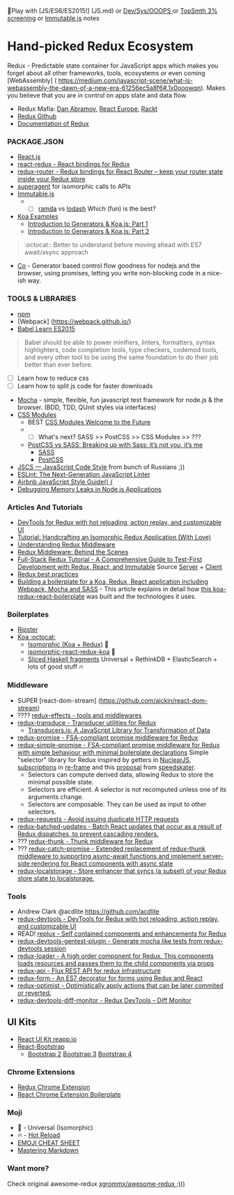 :game_die:Play with [JS/ES6/ES2015!] (JS.md) or [Dev/Sys/OOOPS ](DEVOPS.md) or [TopSmth 3% screening](Notes/TopSmth.md) or [Immutable.js](Notes/Immutable.md) notes
# Hand-picked Redux Ecosystem

Redux - Predictable state container for JavaScript apps which makes you forget about all other frameworks, tools, ecosystems or even coming [WebAssembly] ( https://medium.com/javascript-scene/what-is-webassembly-the-dawn-of-a-new-era-61256ec5a8f6#.1x0ooowqn). Makes you believe that you are in control on apps state and data flow.

* Redux Mafia: [Dan Abramov](https://github.com/gaearon), [React Europe](https://www.react-europe.org/), [Rackt](https://github.com/orgs/rackt/people)
* [Redux Github](https://github.com/rackt/redux)
* [Documentation of Redux](http://rackt.github.io/redux)

### PACKAGE.JSON
* [React.js](http://facebook.github.io/react)
* [react-redux - React bindings for Redux](https://github.com/rackt/react-redux)
* [redux-router - Redux bindings for React Router – keep your router state inside your Redux store](https://github.com/rackt/redux-router)
* [superagent](https://github.com/visionmedia/superagent) for isomorphic calls to APIs
* [Immutable.js](https://facebook.github.io/immutable-js/) 
    * - [ ]  [ramda](https://github.com/ramda/ramda) vs [lodash](https://lodash.com/docs#map) Which (fun) is the best?
* [Koa Examples](https://github.com/koajs/examples)
  * [Introduction to Generators & Koa.js: Part 1](http://code.tutsplus.com/tutorials/introduction-to-generators-koajs-part-1--cms-21615)
  * [Introduction to Generators & Koa.js: Part 2](http://code.tutsplus.com/tutorials/introduction-to-generators-koajs-part-2--cms-21756)
  
> :octocat:: Better to understand before moving ahead with ES7 await/async approach

* [Co](https://github.com/tj/co) - Generator based control flow goodness for nodejs and the browser, using promises, letting you write non-blocking code in a nice-ish way. 


### TOOLS & LIBRARIES
* [npm](https://docs.npmjs.com/getting-started/what-is-npm) 
* [Webpack] (https://webpack.github.io/)
* [Babel Learn ES2015](https://babeljs.io/docs/learn-es2015/)

> Babel should be able to power minifiers, linters, formatters, syntax highlighters, code completion tools, type checkers, codemod tools, and every other tool to be using the same foundation to do their job better than ever before.

- [ ] Learn how to reduce css
- [ ] Learn how to split js code for faster downloads 
* [Mocha](http://mochajs.org) - simple, flexible, fun javascript test framework for node.js & the browser. (BDD, TDD, QUnit styles via interfaces)
* [CSS Modules](https://github.com/css-modules/css-modules) 
  * BEST [CSS Modules Welcome to the Future](http://glenmaddern.com/articles/css-modules)
  * - [ ] What's next? SASS >> PostCSS >> CSS Modules >> ???
  * [PostCSS vs SASS: Breaking up with Sass: it’s not you, it’s me](http://benfrain.com/breaking-up-with-sass-postcss/)
    * [SASS](https://github.com/sass/sass)
    * [PostCSS](https://github.com/postcss/postcss)
* [JSCS — JavaScript Code Style](http://jscs.info/) from bunch of Russians ;))
* [ESLint: The Next-Generation JavaScript Linter](http://www.smashingmagazine.com/2015/09/eslint-the-next-generation-javascript-linter/)
* [Airbnb JavaScript Style Guide() {](https://github.com/airbnb/javascript)
* [Debugging Memory Leaks in Node.js Applications](http://www.toptal.com/nodejs/debugging-memory-leaks-node-js-applications)

### Articles And Tutorials
* [DevTools for Redux with hot reloading, action replay, and customizable UI](https://github.com/gaearon/redux-devtools)
* [Tutorial: Handcrafting an Isomorphic Redux Application (With Love)](https://medium.com/@bananaoomarang/handcrafting-an-isomorphic-redux-application-with-love-40ada4468af4)
* [Understanding Redux Middleware](https://medium.com/@meagle/understanding-87566abcfb7a)
* [Redux Middleware: Behind the Scenes](http://briantroncone.com/?p=529)
* [Full-Stack Redux Tutorial - A Comprehensive Guide to Test-First Development with Redux, React, and Immutable](http://teropa.info/blog/2015/09/10/full-stack-redux-tutorial.html) Source [Server](https://github.com/teropa/redux-voting-server) + [Client](https://github.com/teropa/redux-voting-client)
* [Redux best practices](https://medium.com/lexical-labs-engineering/redux-best-practices-64d59775802e)
* [Building a boilerplate for a Koa, Redux, React application including Webpack, Mocha and SASS](http://blog.joanboixados.com/building-a-boilerplate-for-a-koa-redux-react-application-including-webpack-mocha-and-sass/) - This article explains in detail how [this koa-redux-react-boilerplate](https://github.com/mezod/boilerplate-koa-redux-react) was built and the technologies it uses.

### Boilerplates
* [Ripster](https://github.com/vslinko/ripster)
* [Koa :octocat:](https://github.com/koajs/koa)
    * [Isomorphic (Koa + Redux)](https://github.com/khtdr/redux-react-koa-isomorphic-counter-example) :metal:
    * [isomorphic-react-redux-koa](https://github.com/davezuko/isomorphic-react-redux-koa) :metal:
    * [Sliced Haskell fragments](https://github.com/rwilhelm/slices) Universal + RethinkDB + ElasticSearch + lots of good stuff :fire:

### Middleware
* SUPER [react-dom-stream] (https://github.com/aickin/react-dom-stream)
* ???? [redux-effects - tools and middlewares](https://github.com/redux-effects)
* [redux-transduce - Transducer utilities for Redux](https://github.com/acdlite/redux-transduce)
  * [Transducers.js: A JavaScript Library for Transformation of Data](http://jlongster.com/Transducers.js--A-JavaScript-Library-for-Transformation-of-Data)
* [redux-promise - FSA-compliant promise middleware for Redux](https://github.com/acdlite/redux-promise)
* [redux-simple-promise - FSA-compliant promise middleware for Redux with simple behaviour with minimal boilerplate declarations](https://github.com/alanrubin/redux-simple-promise)
  Simple "selector" library for Redux inspired by getters in [NuclearJS](https://github.com/optimizely/nuclear-js.git), [subscriptions](https://github.com/Day8/re-frame#just-a-read-only-cursor) in [re-frame](https://github.com/Day8/re-frame) and this [proposal](https://github.com/gaearon/redux/pull/169) from [speedskater](https://github.com/speedskater).
  * Selectors can compute derived data, allowing Redux to store the minimal possible state.
  * Selectors are efficient. A selector is not recomputed unless one of its arguments change.
  * Selectors are composable. They can be used as input to other selectors.
* [redux-requests - Avoid issuing duplicate HTTP requests](https://github.com/idolize/redux-requests)
* [redux-batched-updates - Batch React updates that occur as a result of Redux dispatches, to prevent cascading renders.](https://github.com/acdlite/redux-batched-updates)
* ??? [redux-thunk - Thunk middleware for Redux](https://github.com/gaearon/redux-thunk)
* ??? [redux-catch-promise - Extended replacement of redux-thunk middleware to supporting async-await functions and implement server-side rendering for React components with async state](https://github.com/DenisIzmaylov/redux-catch-promise)
* [redux-localstorage - Store enhancer that syncs (a subset) of your Redux store state to localstorage.](https://github.com/elgerlambert/redux-localstorage)


### Tools
* Andrew Clark @acdlite https://github.com/acdlite
* [redux-devtools - DevTools for Redux with hot reloading, action replay, and customizable UI](https://github.com/gaearon/redux-devtools)
* READ! [replux - Self contained components and enhancements for Redux](https://github.com/gregthebusker/replux)
* [redux-devtools-gentest-plugin - Generate mocha like tests from redux-devtools session](https://github.com/lapanoid/redux-devtools-gentest-plugin)
* [redux-loader - A high order component for Redux. This components loads resources and passes them to the child components via props](https://github.com/sporto/redux-loader)
* [redux-api - Flux REST API for redux infrastructure](https://github.com/lexich/redux-api)
* [redux-form - An ES7 decorator for forms using Redux and React](https://github.com/erikras/redux-form)
* [redux-optimist - Optimistically apply actions that can be later commited or reverted.](https://github.com/ForbesLindesay/redux-optimist)
* [redux-devtools-diff-monitor - Redux DevTools – Diff Monitor](https://github.com/whetstone/redux-devtools-diff-monitor)

## UI Kits
* [React UI Kit reapp.io](http://reapp.io/)
* [React-Bootstrap](https://react-bootstrap.github.io/)
  * [Bootstrap 2](http://getbootstrap.com/2.3.2/base-css.html#icons) [Bootstrap 3](http://getbootstrap.com/) [Bootstrap 4](http://v4-alpha.getbootstrap.com/)

### Chrome Extensions
* [Redux Chrome Extension](https://github.com/Dharmoslap/redux-chrome-extension)
* [React Chrome Extension Boilerplate](https://github.com/jhen0409/react-chrome-extension-boilerplate)

###  Moji
* :metal: - Universal (Isomorphic)
* :fire: - [Hot Reload](http://gaearon.github.io/react-hot-loader)
* [EMOJI CHEAT SHEET](http://www.emoji-cheat-sheet.com/)
* [Mastering Markdown](https://guides.github.com/features/mastering-markdown/)

### Want more? 
Check original awesome-redux [xgrommx/awesome-redux ;))) ](https://github.com/xgrommx/awesome-redux)